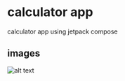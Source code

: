 # calculator app 

calculator app using jetpack compose

## images 
![alt text](res/drawable/image1.png)
